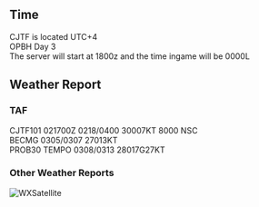 
## Time 

CJTF is located UTC+4<br>
OPBH Day 3<br>
The server will start at 1800z and the time ingame will be 0000L  

## Weather Report

### TAF 

CJTF101 021700Z 0218/0400 30007KT 8000 NSC<br>
BECMG 0305/0307 27013KT<br>
PROB30 TEMPO 0308/0313 28017G27KT<br>

### Other Weather Reports  
![WXSatellite](/OPBH-Brief/IMAGES/DAY3WXSAT.PNG)
